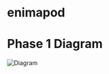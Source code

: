 # enimapod

# Phase 1 Diagram
![Diagram](https://user-images.githubusercontent.com/51611300/189498817-cac3afac-4a49-4315-9c17-ca25ed1b9c86.png)
